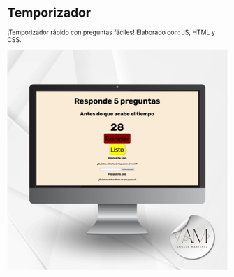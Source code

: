 ﻿# Temporizador
¡Temporizador rápido con preguntas fáciles!
Elaborado con:
JS, HTML y CSS.

![Es la previsualización del proyecto](https://github.com/angiemarz/temporizador/blob/main/resp.png)

